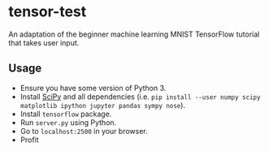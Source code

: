 # tensor-test
An adaptation of the beginner machine learning MNIST TensorFlow tutorial that takes user input.

## Usage
- Ensure you have some version of Python 3.
- Install [SciPy](https://www.scipy.org/install.html) and all dependencies (i.e. `pip install --user numpy scipy matplotlib ipython jupyter pandas sympy nose`).
- Install `tensorflow` package.
- Run `server.py` using Python.
- Go to `localhost:2500` in your browser.
- Profit
